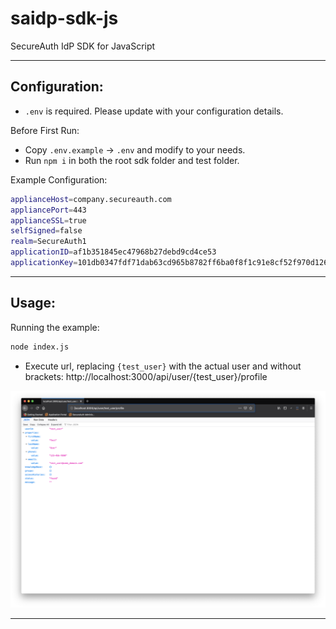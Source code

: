# saidp-sdk-js

SecureAuth IdP SDK for JavaScript

---
## Configuration:

* `.env` is required. Please update with your configuration details.

Before First Run:
- Copy `.env.example` -> `.env` and modify to your needs.
- Run `npm i` in both the root sdk folder and test folder.

Example Configuration:
```zsh
applianceHost=company.secureauth.com
appliancePort=443
applianceSSL=true
selfSigned=false
realm=SecureAuth1
applicationID=af1b351845ec47968b27debd9cd4ce53
applicationKey=101db0347fdf71dab63cd965b8782ff6ba0f8f1c91e8cf52f970d1267e0fb453
```

---
## Usage:

Running the example:
```zsh
node index.js
```

* Execute url, replacing `{test_user}` with the actual user and without brackets: http://localhost:3000/api/user/{test_user}/profile

![Example](/test/images/example.png)

---
